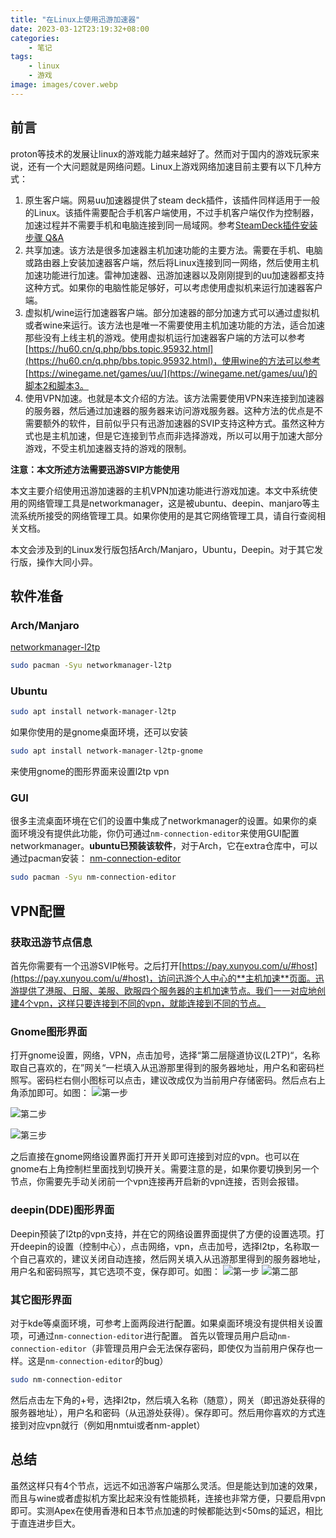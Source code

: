 ```yaml
---
title: "在Linux上使用迅游加速器"
date: 2023-03-12T23:19:32+08:00
categories:
    - 笔记
tags:
    - linux
    - 游戏
image: images/cover.webp
---
```

## 前言
proton等技术的发展让linux的游戏能力越来越好了。然而对于国内的游戏玩家来说，还有一个大问题就是网络问题。Linux上游戏网络加速目前主要有以下几种方式：
1. 原生客户端。网易uu加速器提供了steam deck插件，该插件同样适用于一般的Linux。该插件需要配合手机客户端使用，不过手机客户端仅作为控制器，加速过程并不需要手机和电脑连接到同一局域网。参考[SteamDeck插件安装步骤 Q&A](https://router.uu.163.com/app/html/online/baike_share.html?baike_id=63ec9d92b2d9f77dc9a8dde6)
2. 共享加速。该方法是很多加速器主机加速功能的主要方法。需要在手机、电脑或路由器上安装加速器客户端，然后将Linux连接到同一网络，然后使用主机加速功能进行加速。雷神加速器、迅游加速器以及刚刚提到的uu加速器都支持这种方式。如果你的电脑性能足够好，可以考虑使用虚拟机来运行加速器客户端。
3. 虚拟机/wine运行加速器客户端。部分加速器的部分加速方式可以通过虚拟机或者wine来运行。该方法也是唯一不需要使用主机加速功能的方法，适合加速那些没有上线主机的游戏。使用虚拟机运行加速器客户端的方法可以参考[https://hu60.cn/q.php/bbs.topic.95932.html](https://hu60.cn/q.php/bbs.topic.95932.html)，使用wine的方法可以参考[https://winegame.net/games/uu/](https://winegame.net/games/uu/)的脚本2和脚本3。
4. 使用VPN加速。也就是本文介绍的方法。该方法需要使用VPN来连接到加速器的服务器，然后通过加速器的服务器来访问游戏服务器。这种方法的优点是不需要额外的软件，目前似乎只有迅游加速器的SVIP支持这种方式。虽然这种方式也是主机加速，但是它连接到节点而非选择游戏，所以可以用于加速大部分游戏，不受主机加速器支持的游戏的限制。

**注意：本文所述方法需要迅游SVIP方能使用**

本文主要介绍使用迅游加速器的主机VPN加速功能进行游戏加速。本文中系统使用的网络管理工具是networkmanager，这是被ubuntu、deepin、manjaro等主流系统所接受的网络管理工具。如果你使用的是其它网络管理工具，请自行查阅相关文档。

本文会涉及到的Linux发行版包括Arch/Manjaro，Ubuntu，Deepin。对于其它发行版，操作大同小异。

## 软件准备
### Arch/Manjaro
[networkmanager-l2tp](https://archlinux.org/packages/community/x86_64/networkmanager-l2tp/)
```bash
sudo pacman -Syu networkmanager-l2tp
```

### Ubuntu
```bash
sudo apt install network-manager-l2tp
```
如果你使用的是gnome桌面环境，还可以安装
```bash
sudo apt install network-manager-l2tp-gnome
```
来使用gnome的图形界面来设置l2tp vpn

### GUI
很多主流桌面环境在它们的设置中集成了networkmanager的设置。如果你的桌面环境没有提供此功能，你仍可通过`nm-connection-editor`来使用GUI配置networkmanager。**ubuntu已预装该软件**，对于Arch，它在extra仓库中，可以通过pacman安装：
[nm-connection-editor](https://archlinux.org/packages/?name=nm-connection-editor)

```bash
sudo pacman -Syu nm-connection-editor
```

## VPN配置
### 获取迅游节点信息
首先你需要有一个迅游SVIP帐号。之后打开[https://pay.xunyou.com/u/#host](https://pay.xunyou.com/u/#host)，访问迅游个人中心的**主机加速**页面。迅游提供了港服、日服、美服、欧服四个服务器的主机加速节点。我们一一对应地创建4个vpn，这样只要连接到不同的vpn，就能连接到不同的节点。
### Gnome图形界面
打开gnome设置，网络，VPN，点击加号，选择“第二层隧道协议(L2TP)“，名称取自己喜欢的，在”网关“一栏填入从迅游那里得到的服务器地址，用户名和密码栏照写。密码栏右侧小图标可以点击，建议改成仅为当前用户存储密码。然后点右上角添加即可。如图：
![第一步](images/1.webp)

![第二步](images/2.webp)

![第三步](images/3.webp)

之后直接在gnome网络设置界面打开开关即可连接到对应的vpn。也可以在gnome右上角控制栏里面找到切换开关。需要注意的是，如果你要切换到另一个节点，你需要先手动关闭前一个vpn连接再开启新的vpn连接，否则会报错。

### deepin(DDE)图形界面
Deepin预装了l2tp的vpn支持，并在它的网络设置界面提供了方便的设置选项。打开deepin的设置（控制中心），点击网络，vpn，点击加号，选择l2tp，名称取一个自己喜欢的，建议关闭自动连接，然后网关填入从迅游那里得到的服务器地址，用户名和密码照写，其它选项不变，保存即可。如图：
![第一步](images/4.webp)
![第二部](images/5.webp)

### 其它图形界面
对于kde等桌面环境，可参考上面两段进行配置。如果桌面环境没有提供相关设置项，可通过`nm-connection-editor`进行配置。
首先以管理员用户启动`nm-connection-editor`（非管理员用户会无法保存密码，即使仅为当前用户保存也一样。这是`nm-connection-editor`的bug）
```bash
sudo nm-connection-editor
```
然后点击左下角的+号，选择l2tp，然后填入名称（随意），网关（即迅游处获得的服务器地址），用户名和密码（从迅游处获得）。保存即可。然后用你喜欢的方式连接到对应vpn就行（例如用nmtui或者nm-applet）

## 总结
虽然这样只有4个节点，远远不如迅游客户端那么灵活。但是能达到加速的效果，而且与wine或者虚拟机方案比起来没有性能损耗，连接也非常方便，只要启用vpn即可。实测Apex在使用香港和日本节点加速的时候都能达到<50ms的延迟，相比于直连进步巨大。
